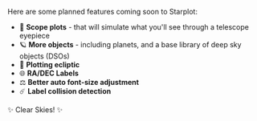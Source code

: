 
Here are some planned features coming soon to Starplot:

- 🔭 **Scope plots** - that will simulate what you'll see through a telescope eyepiece
- 🪐 **More objects** - including planets, and a base library of deep sky objects (DSOs)
- 💫 **Plotting ecliptic**
- 🌐 **RA/DEC Labels**
- ⚖️ **Better auto font-size adjustment**
- ☄️ **Label collision detection**

✨ Clear Skies! ✨
